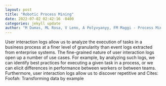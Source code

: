 ```yaml
--- 
layout: post 
title: "Robotic Process Mining" 
date: 2022-07-02 02:42:16 -0400 
categories: jekyll update 
author: "M Dumas, ML Rosa, V Leno, A Polyvyanyy, FM Maggi - Process Mining Handbook, 2022" 
--- 
```

User interaction logs allow us to analyze the execution of tasks in a business process at a finer level of granularity than event logs extracted from enterprise systems. The fine-grained nature of user interaction logs open up a number of use cases. For example, by analyzing such logs, we can identify best practices for executing a given task in a process, or we can elicit differences in performance between workers or between teams. Furthermore, user interaction logs allow us to discover repetitive and Cites: Foofah: Transforming data by example